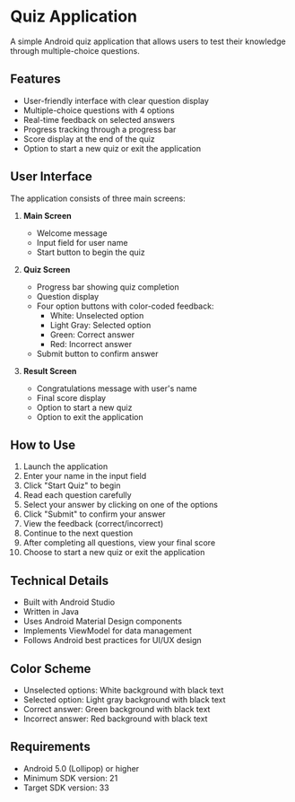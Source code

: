 # Quiz Application

A simple Android quiz application that allows users to test their knowledge through multiple-choice questions.

## Features

- User-friendly interface with clear question display
- Multiple-choice questions with 4 options
- Real-time feedback on selected answers
- Progress tracking through a progress bar
- Score display at the end of the quiz
- Option to start a new quiz or exit the application

## User Interface

The application consists of three main screens:

1. **Main Screen**
   - Welcome message
   - Input field for user name
   - Start button to begin the quiz

2. **Quiz Screen**
   - Progress bar showing quiz completion
   - Question display
   - Four option buttons with color-coded feedback:
     - White: Unselected option
     - Light Gray: Selected option
     - Green: Correct answer
     - Red: Incorrect answer
   - Submit button to confirm answer

3. **Result Screen**
   - Congratulations message with user's name
   - Final score display
   - Option to start a new quiz
   - Option to exit the application

## How to Use

1. Launch the application
2. Enter your name in the input field
3. Click "Start Quiz" to begin
4. Read each question carefully
5. Select your answer by clicking on one of the options
6. Click "Submit" to confirm your answer
7. View the feedback (correct/incorrect)
8. Continue to the next question
9. After completing all questions, view your final score
10. Choose to start a new quiz or exit the application

## Technical Details

- Built with Android Studio
- Written in Java
- Uses Android Material Design components
- Implements ViewModel for data management
- Follows Android best practices for UI/UX design

## Color Scheme

- Unselected options: White background with black text
- Selected option: Light gray background with black text
- Correct answer: Green background with black text
- Incorrect answer: Red background with black text

## Requirements

- Android 5.0 (Lollipop) or higher
- Minimum SDK version: 21
- Target SDK version: 33 